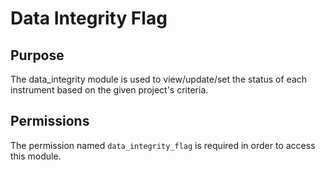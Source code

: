 # Data Integrity Flag

## Purpose

The data_integrity module is used to view/update/set the status of each instrument based on the given project's criteria.

## Permissions

The permission named `data_integrity_flag` is required in order to access this
module.
